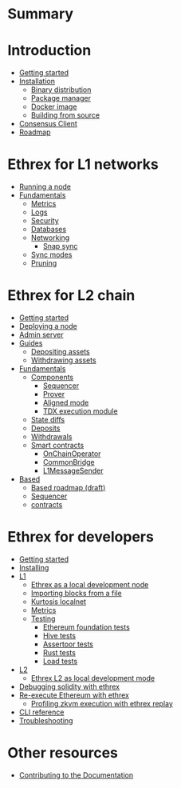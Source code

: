 # Summary
# Introduction
- [Getting started](./getting-started/README.md)
- [Installation](./getting-started/installation/installation.md)
  - [Binary distribution](./getting-started/installation/binary_distribution.md)
  - [Package manager](./getting-started/installation/package_manager.md)
  - [Docker image](./getting-started/installation/docker_images.md)
  - [Building from source](./getting-started/installation/building_from_source.md)
- [Consensus Client](./getting-started/consensus_client.md)
- [Roadmap](./getting-started/roadmap.md)

# Ethrex for L1 networks
- [Running a node](./l1/running.md)
- [Fundamentals]()
  - [Metrics]()
  - [Logs]()
  - [Security]()
  - [Databases]()
  - [Networking](./l1/fundamentals/networking/Network.md)
    - [Snap sync](./l1/fundamentals/networking/Sync.md)
  - [Sync modes](./l1/fundamentals/sync_modes.md)
  - [Pruning]()

# Ethrex for L2 chain
- [Getting started](./l2/README.md)
- [Deploying a node](./l2/running.md)
- [Admin server](./l2/admin.md)
- [Guides](./l2/guides/README.md)
    - [Depositing assets](./l2/guides/depositing.md)
    - [Withdrawing assets](./l2/guides/withdrawing.md)
- [Fundamentals](./l2/overview.md)
  - [Components](./l2/fundamentals/components/components.md)
    - [Sequencer](./l2/fundamentals/components/sequencer.md)
    - [Prover](./l2/fundamentals/components/prover.md)
    - [Aligned mode](./l2/fundamentals/components/aligned_mode.md)
    - [TDX execution module](./l2/fundamentals/components/tdx.md)
  - [State diffs](./l2/fundamentals/state_diffs.md)
  - [Deposits](./l2/fundamentals/deposits.md)
  - [Withdrawals](./l2/fundamentals/withdrawals.md)
  - [Smart contracts](./l2/fundamentals/contracts.md)
    - [OnChainOperator]()
    - [CommonBridge]()
    - [L1MessageSender]()
- [Based]()
  - [Based roadmap (draft)](./l2/based/roadmap.md)
  - [Sequencer](./l2/based/sequencer.md)
  - [contracts](./l2/based/contracts.md)

# Ethrex for developers
- [Getting started](./developers/README.md)
- [Installing](./developers/installing.md)
- [L1](./developers/l1/introduction.md)
  - [Ethrex as a local development node](./developers/l1/dev-mode.md)
  - [Importing blocks from a file](./developers/l1/importing-blocks.md)
  - [Kurtosis localnet](./developers/l1/kurtosis-localnet.md)
  - [Metrics](./developers/l1/metrics.md)
  - [Testing](./developers/l1/testing/README.md)
    - [Ethereum foundation tests](./developers/l1/testing/ef-tests.md)
    - [Hive tests](./developers/l1/testing/hive.md)
    - [Assertoor tests](./developers/l1/testing/assertoor.md)
    - [Rust tests](./developers/l1/testing/rust.md)
    - [Load tests](./developers/l1/testing/load-tests.md)
- [L2](./developers/l2/introduction.md)
  - [Ethrex L2 as local development mode](./developers/l2/dev-mode.md)
- [Debugging solidity with ethrex](./vm/levm/debug.md)
- [Re-execute Ethereum with ethrex](./ethrex_replay/ethrex_replay.md)
    - [Profiling zkvm execution with ethrex replay](./ethrex_replay/profiling.md)
- [CLI reference](./CLI.md)
- [Troubleshooting]()

# Other resources

- [Contributing to the Documentation](./CONTRIBUTING_DOCS.md)
